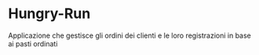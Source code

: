 # Hungry-Run
Applicazione che gestisce gli ordini dei clienti e le loro registrazioni in base ai pasti ordinati
